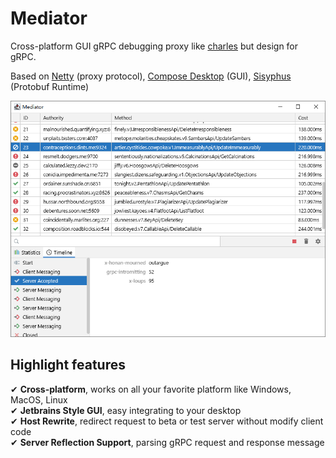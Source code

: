 # Mediator

Cross-platform GUI gRPC debugging proxy like [charles](https://www.charlesproxy.com/) but design for gRPC.

Based on [Netty](https://netty.io/) (proxy protocol), [Compose Desktop](https://www.jetbrains.com/lp/compose/) (GUI), [Sisyphus](https://github.com/ButterCam/sisyphus) (Protobuf Runtime)

![screenshot](docs/screenshot.png)

## Highlight features

✔ **Cross-platform**, works on all your favorite platform like Windows, MacOS, Linux  
✔ **Jetbrains Style GUI**, easy integrating to your desktop  
✔ **Host Rewrite**, redirect request to beta or test server without modify client code  
✔ **Server Reflection Support**, parsing gRPC request and response message
